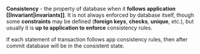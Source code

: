 **Consistency** - the property of database when it **follows application [[Invariant|invariants]]**. It is not always enforced by database itself, though some **constraints** may be defined (**foreign keys**, **checks**, **unique**, etc.), but usually it is **up to application to enforce** consistency rules.

If each statement of transaction follows app consistency rules, then after commit database will be in the consistent state.